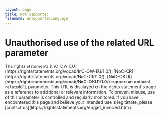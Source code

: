 ```yaml
---
layout: page
title: Not Supported
filename: unsupportedLanguage
---
```


# Unauthorised use of the related URL parameter<div class="bg-white-top-left">

<div class="box">
 The rights statements  [InC-OW-EU](https://rightsstatements.org/vocab/InC-OW-EU/1.0/), [NoC-CR](https://rightsstatements.org/vocab/NoC-CR/1.0/), [NoC-OKLR](https://rightsstatements.org/vocab/NoC-OKLR/1.0/) support an optional <code>relatedURL</code> parameter. This URL is displayed on the rights statement's page as a reference to additional or relevant information. To prevent misuse, use of this parameter is controlled and regularly monitored. If you have encountered this page and believe your intended use is legitimate, please [contact us](https://rightsstatements.org/en/get_involved.html).
</div>
